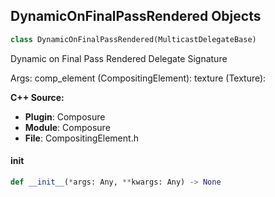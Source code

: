 ## DynamicOnFinalPassRendered Objects

```python
class DynamicOnFinalPassRendered(MulticastDelegateBase)
```

Dynamic on Final Pass Rendered  Delegate Signature

Args:
    comp_element (CompositingElement): 
    texture (Texture):

**C++ Source:**

- **Plugin**: Composure
- **Module**: Composure
- **File**: CompositingElement.h

<a id="unreal.DynamicOnFinalPassRendered.__init__"></a>

#### __init__

```python
def __init__(*args: Any, **kwargs: Any) -> None
```

<a id="unreal.DynamicOnTransformPassRendered"></a>
